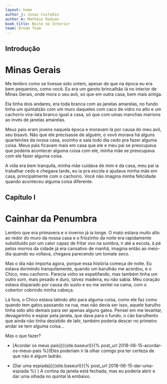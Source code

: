 ```yaml
---
layout: home
author_j: Jonas Custódio
author_m: Matheus Raduan
book_title: Noite no Interior
team: Dream Team
---
```



## Introdução 
# Minas Gerais

Me lembro como se tivesse sido ontem, apesar de que na época eu era bem pequenino, como você.
Eu era um garoto brincalhão lá no interior de Minas Gerais, onde mora o seu avô, só que em outra casa,
bem mais antiga.

Ela tinha dois andares, era toda branca com as janelas amarelas, no fundo tinha um quintalzão com
um muro daqueles com caco de vidro no alto e um cachorro vira-lata branco igual a casa, só que com
umas manchas marrons ao invés de janelas amarelas.

Meus pais eram jovens naquela época e moravam lá por causa do meu avô, seu bisavô. Não que ele
precisasse de alguém, o vovô morava há alguns quarteirões da nossa casa, sozinho e saía todo dia cedo
pra fazer alguma coisa. Meus pais ficavam mais em casa que ele e meu pai se preocupava que poderia
acontecer alguma coisa com ele, minha mãe se preocupava com ele fazer alguma coisa.

A vida era bem tranquila, minha mãe cuidava de mim e da casa, meu pai ia trabalhar cedo e chegava
tarde, eu ia pra escola e ajudava minha mãe em casa, principalmente com o cachorro. Você não imagina
minha felicidade quando aconteceu alguma coisa diferente.


## Capítulo I 
# Cainhar da Penumbra

Lembro que era primavera e o inverno já ia longe. O mato estava muito alto ao redor do muro da
nossa casa e o friozinho da noite era rapidamente substituído por um calor capaz de fritar ovo na sombra,
ir até a escola, à pé pelos morros da cidade já era cansativo de manhã, imagina então ao meio-dia quando
eu voltava, chegava parecendo um tomate seco.

Mas o dia não importa agora, porque essa história começa de noite. Eu estava dormindo
tranquilamente, quando um barulhão me acordou, e o Chico, meu cachorro. Parecia vidro se espatifando,
mas também tinha um outro som, mais pesado e duro, talvez madeira, eu não sabia. Meu coração estava
disparado por causa do susto e eu me sentei na cama, com o cobertor cobrindo minha cabeça.

Lá fora, o Chico estava latindo alto para alguma coisa, como ele faz como quando tem gatos
passando na rua, mas não devia ser isso, aquele barulho tinha sido alto demais para ser apenas alguns
gatos. Pensei em me levantar, devagarinho e espiar pela janela, que dava para o fundo, o cão barulhento
que ainda não tinha desistido de latir, também poderia descer no primeiro andar se tem alguma coisa...

Mas o que fazer?

- [Acordar os meus pais]({{site.baseurl}}{% post_url 2018-06-15-acordar-os-meus-pais %})Eles poderiam ir lá olhar comigo pra ter certeza de que não é algum ladrão.

- [Dar uma espiada]({{site.baseurl}}{% post_url 2018-06-15-dar-uma-espiada %} ) A cortina da janela está fechada, mas eu poderia abrir e dar uma olhada no quintal lá embaixo.